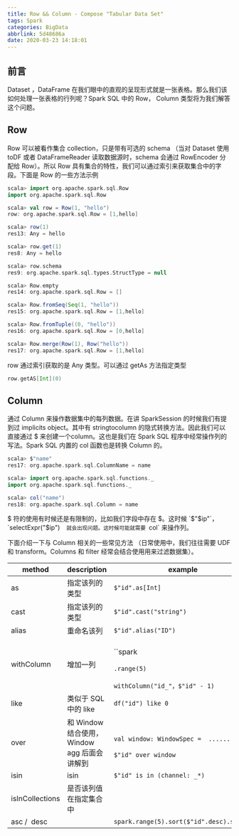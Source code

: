 ```yaml
---
title: Row && Column - Compose "Tabular Data Set"
tags: Spark
categories: BigData
abbrlink: 5d48686a
date: 2020-03-23 14:18:01
---
```

## 前言
Dataset ，DataFrame 在我们眼中的直观的呈现形式就是一张表格。那么我们该如何处理一张表格的行列呢？Spark SQL 中的 Row， Column 类型将为我们解答这个问题。
<!--more-->

## Row
Row 可以被看作集合 collection，只是带有可选的 schema （当对 Dataset 使用 toDF 或者 DataFrameReader 读取数据源时，schema 会通过 RowEncoder 分配给 Row）。所以 Row 具有集合的特性，我们可以通过索引来获取集合中的字段。下面是 Row 的一些方法示例

```scala
scala> import org.apache.spark.sql.Row
import org.apache.spark.sql.Row

scala> val row = Row(1, "hello")
row: org.apache.spark.sql.Row = [1,hello]

scala> row(1)
res13: Any = hello

scala> row.get(1)
res8: Any = hello

scala> row.schema
res9: org.apache.spark.sql.types.StructType = null

scala> Row.empty
res14: org.apache.spark.sql.Row = []

scala> Row.fromSeq(Seq(1, "hello"))
res15: org.apache.spark.sql.Row = [1,hello]

scala> Row.fromTuple((0, "hello"))
res16: org.apache.spark.sql.Row = [0,hello]

scala> Row.merge(Row(1), Row("hello"))
res17: org.apache.spark.sql.Row = [1,hello]
```
row 通过索引获取的是 Any 类型。可以通过 getAs 方法指定类型
```scala
row.getAS[Int](0)
```
## Column
通过 Column 来操作数据集中的每列数据。在讲 SparkSession 的时候我们有提到过 implicits object。其中有 stringtocolumn 的隐式转换方法。因此我们可以直接通过 $ 来创建一个column。这也是我们在 Spark SQL 程序中经常操作列的写法。Spark SQL 内置的 col 函数也是转换 Column 的。
```scala
scala> $"name"
res17: org.apache.spark.sql.ColumnName = name

scala> import org.apache.spark.sql.functions._
import org.apache.spark.sql.functions._

scala> col("name")
res18: org.apache.spark.sql.Column = name
```
$ 符的使用有时候还是有限制的，比如我们字段中存在 $。这时候 `$"$ip"`，`selectExpr("$ip")`  就会出现问题。这时候可能就需要 `col` 来操作列。

下面介绍一下与 Column 相关的一些常见方法 （日常使用中，我们往往需要 UDF 和 transform。Columns 和 filter 经常会结合使用用来过滤数据集）。

|method	|description	|example|
|-------|---------------|-------|
|as	|指定该列的类型	|`$"id".as[Int]`|
|cast	|指定该列的类型|	`$"id".cast("string")`|
|alias	|重命名该列	|`$"id".alias("ID")`|
|withColumn	|增加一列	|<br>``spark</br><br>`.range(5)`</br><br>`withColumn("id_"，$"id" - 1)`</br>|
|like	|类似于 SQL 中的 like|	`df("id") like 0`|
|over	|和 Window 结合使用，Window agg 后面会讲解到	| <br>`val window: WindowSpec =  ......`</br> <br>`$"id" over window`</br> |
|isin	|isin	|`$"id" is in (channel: _*)`|
|isInCollections	|是否该列值在指定集合中	|
|asc /  desc	| |`spark.range(5).sort($"id".desc).show()`|

